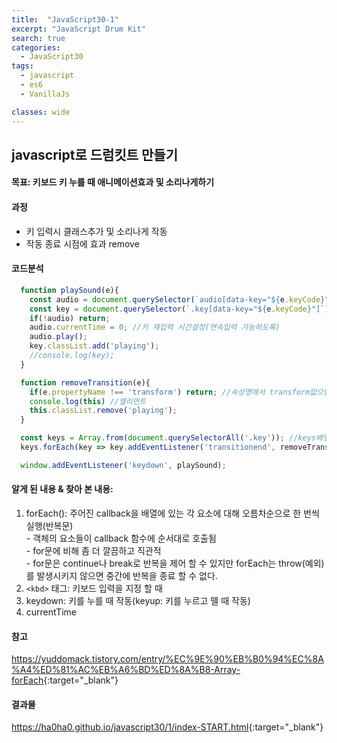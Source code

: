 ```yaml
---
title:  "JavaScript30-1"
excerpt: "JavaScript Drum Kit"
search: true
categories:
  - JavaScript30
tags:
  - javascript
  - es6
  - VanillaJs

classes: wide
---
```


## javascript로 드럼킷트 만들기

#### 목표: 키보드 키 누를 때 애니메이션효과 및 소리나게하기 

#### 과정
  - 키 입력시 클래스추가 및 소리나게 작동
  - 작동 종료 시점에 효과 remove

#### 코드분석

```javascript
  function playSound(e){
    const audio = document.querySelector(`audio[data-key="${e.keyCode}"]`);
    const key = document.querySelector(`.key[data-key="${e.keyCode}"]`);
    if(!audio) return;
    audio.currentTime = 0; //키 재입력 시간설정(연속입력 가능하도록)
    audio.play();
    key.classList.add('playing');
    //console.log(key); 
  }

  function removeTransition(e){
    if(e.propertyName !== 'transform') return; //속성명에서 transform없으면 return
    console.log(this) //엘리먼트
    this.classList.remove('playing');
  }

  const keys = Array.from(document.querySelectorAll('.key')); //keys배열에 담고
  keys.forEach(key => key.addEventListener('transitionend', removeTransition)); //반복자 forEach사용해서 실행

  window.addEventListener('keydown', playSound);
```


#### 알게 된 내용 & 찾아 본 내용: 
  1. forEach(): 주어진 callback을 배열에 있는 각 요소에 대해 오름차순으로 한 번씩 실행(반복문)<br>
    - 객체의 요소들이 callback 함수에 순서대로 호출됨<br>
    - for문에 비해 좀 더 깔끔하고 직관적<br>
    - for문은 continue나 break로 반복을 제어 할 수 있지만 forEach는 throw(예외)를 발생시키지 않으면 중간에 반복을 종료 할 수 없다.<br>
  2. `<kbd>` 태그: 키보드 입력을 지정 할 때<br>
  3. keydown: 키를 누를 때 작동(keyup: 키를 누르고 뗄 때 작동)<br>
  4. currentTime 

#### 참고
<https://yuddomack.tistory.com/entry/%EC%9E%90%EB%B0%94%EC%8A%A4%ED%81%AC%EB%A6%BD%ED%8A%B8-Array-forEach>{:target="_blank"}

#### 결과물
<https://ha0ha0.github.io/javascript30/1/index-START.html>{:target="_blank"}
